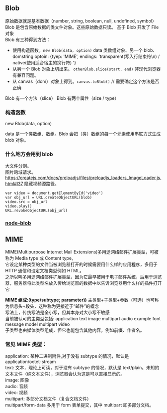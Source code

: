 ## Blob

原始数据就是基本数据（number, string, boolean, null, undefined, symbol）
Blob 是包含原始数据的类文件对象。这些原始数据只读。
基于 Blob 开发了 File 对象  
Blob 有三种得到方法：

- 使用构造函数。`new Blob(data, option)` data 类数组对象、另一个 blob、domstring optoin: {tyep: 'MIME', endings: 'transparent(写入行结束符\n) / native(使用适合宿主的换行符) '}
- 从另一个 Blob 对象上切出来。 `otherBlob.slice(start, end)` 非现代浏览器有兼容问题。
- 从 canvas（dom）对象上得到。`canvas.toBlob()` // 需要确定这个方法是否正确

Blob 有一个方法（slice）
Blob 有两个属性（size / type）

### 构造函数

new Blob(data, option)

data 是一个类数组、数组。Blob 会把（类）数组的每一个元素使用串联方式生成 blob 对象。

### 什么地方会用到 blob

大文件分割。  
图片跨域请求。 https://createjs.com/docs/preloadjs/files/preloadjs_loaders_ImageLoader.js.html#l37
隐藏视频源路径。

    var video = document.getElementById('video')
    var obj_url = URL.createObjectURL(blob)
    video.src = obj_url
    video.play()
    URL.revokeObjectURL(obj_url)

### [node-blob](/jsPackages/node-blob.html)

## MIME

MIME(Multipurpose Internet Mail Extensions)多用途网络邮件扩展类型，可被称为 Media type 或 Content type，  
它设定某种类型的文件当被浏览器打开的时候需要用什么样的应用程序，多用于 HTTP 通信和设定文档类型例如 HTML。  
之所以叫多用途网络邮件扩展类型，因为它最早被用于电子邮件系统，后用于浏览器，服务器将此类型名放入传给浏览器的数据中以告诉浏览器用什么样的插件打开它

**MIME 组成:(type/subtype; parameter))** 主类型+子类型+参数（可选）也可称为信息头+段头，这种称为更接近于“邮件”的概念  
写法上，传统写法是全小写，但其本身对大小写不敏感  
当前被认可的主类型包括: application text image multipart audio example font message model multipart video  
子类型也由媒体类型组成，但它也能包含其他内容，例如前缀、作者名。

### 常见 MIME 类型：

application: 某种二进制附件,对于没有 subtype 的情况，默认是 application/octet-stream  
text: 文本，理论上可读，对于没有 subtype 的情况，默认是 text/plain。未知的文本文件（纯文本文件），浏览器会认为这是可以直接显示的。  
image: 图像  
audio: 音频  
video: 视频  
multipart: 多部分文档文件（复合文档文件）  
multipart/form-data 多用于 form 表单提交，其中 multipart 即多部分文档。
